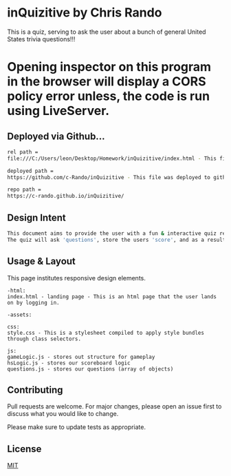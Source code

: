 # inQuizitive by Chris Rando
This is a quiz, serving to ask the user about a bunch of general United States trivia questions!!!


# Opening inspector on this program in the browser will display a CORS policy error unless, the code is run using LiveServer.

## Deployed via Github...

```bash
rel path =
file:///C:/Users/leon/Desktop/Homework/inQuizitive/index.html - This file is using a relative path file structure.

deployed path =
https://github.com/c-Rando/inQuizitive - This file was deployed to github.

repo path = 
https://c-rando.github.io/inQuizitive/
```


## Design Intent

```bash
This document aims to provide the user with a fun & interactive quiz regarding the United States of America. 
The quiz will ask 'questions', store the users 'score', and as a result will tally, and return the value to the user. At the end of a timer, or the failure to answer all questions correctly the program will 'terminate'. 
```

## Usage & Layout

This page institutes responsive design elements.



```
-html:
index.html - landing page - This is an html page that the user lands on by logging in.

-assets:

css:
style.css - This is a stylesheet compiled to apply style bundles through class selectors.

js:
gameLogic.js - stores out structure for gameplay
hsLogic.js - stores our scoreboard logic
questions.js - stores our questions (array of objects)
```

## Contributing
Pull requests are welcome. For major changes, please open an issue first to discuss what you would like to change.

Please make sure to update tests as appropriate.

## License
[MIT](https://choosealicense.com/licenses/mit/)